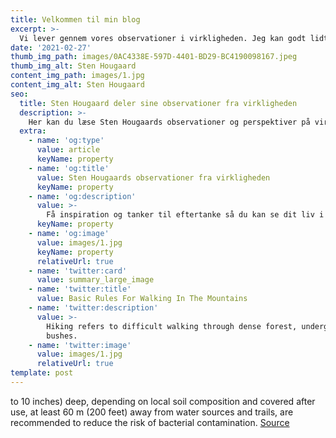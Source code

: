 ```yaml
---
title: Velkommen til min blog
excerpt: >-
  Vi lever gennem vores observationer i virkligheden. Jeg kan godt lidt at observere og sætte ord på mine observationer. Denne blog ønsker jeg at have for ikke at skulle være afhænig af opslag på min Facebook side med samme navn
date: '2021-02-27'
thumb_img_path: images/0AC4338E-597D-4401-BD29-BC4190098167.jpeg
thumb_img_alt: Sten Hougaard
content_img_path: images/1.jpg
content_img_alt: Sten Hougaard
seo:
  title: Sten Hougaard deler sine observationer fra virkligheden
  description: >-
    Her kan du læse Sten Hougaards observationer og perspektiver på virkligheden
  extra:
    - name: 'og:type'
      value: article
      keyName: property
    - name: 'og:title'
      value: Sten Hougaards observationer fra virkligheden
      keyName: property
    - name: 'og:description'
      value: >-
        Få inspiration og tanker til eftertanke så du kan se dit liv i perspektiv
      keyName: property
    - name: 'og:image'
      value: images/1.jpg
      keyName: property
      relativeUrl: true
    - name: 'twitter:card'
      value: summary_large_image
    - name: 'twitter:title'
      value: Basic Rules For Walking In The Mountains
    - name: 'twitter:description'
      value: >-
        Hiking refers to difficult walking through dense forest, undergrowth, or
        bushes.
    - name: 'twitter:image'
      value: images/1.jpg
      relativeUrl: true
template: post
---
```


to 10 inches) deep, depending on local soil composition and covered after use, at least 60 m (200 feet) away from water sources and trails, are recommended to reduce the risk of bacterial contamination. [Source](https://en.wikipedia.org/wiki/Hiking)
